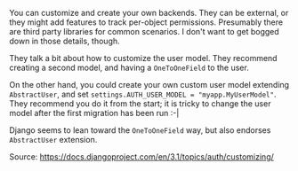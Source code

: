 You can customize and create your own backends. They can be external, or
they might add features to track per-object permissions. Presumably
there are third party libraries for common scenarios. I don't want to
get bogged down in those details, though.

They talk a bit about how to customize the user model. They recommend
creating a second model, and having a `OneToOneField` to the user.

On the other hand, you could create your own custom user model extending
`AbstractUser`, and set `settings.AUTH_USER_MODEL =
"myapp.MyUserModel"`. They recommend you do it from the start; it is
tricky to change the user model after the first migration has been run
:-|

Django seems to lean toward the `OneToOneField` way, but also endorses
`AbstractUser` extension.

Source: https://docs.djangoproject.com/en/3.1/topics/auth/customizing/
